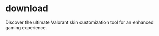 # download
Discover the ultimate Valorant skin customization tool for an enhanced gaming experience.
